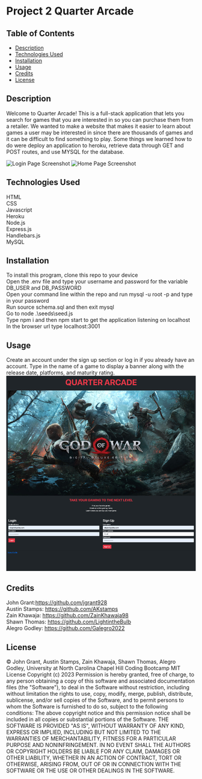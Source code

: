 # Project 2 Quarter Arcade

## Table of Contents
- [Description](#description)
- [Technologies Used](#technologiesused)
- [Installation](#installation)
- [Usage](#usage)
- [Credits](#credits)
- [License](#license)

## Description
Welcome to Quarter Arcade! This is a full-stack application that lets you search for games that you are interested in so you can purchase them from a retailer. We wanted to make a website that makes it easier to learn about games a user may be interested in since there are thousands of games and it can be difficult to find something to play. Some things we learned how to do were deploy an application to heroku, retrieve data through GET and POST routes, and use MYSQL for the database.

![Login Page Screenshot](https://user-images.githubusercontent.com/112264295/211414763-b463adc0-7e89-4af2-abaf-ae947a847e67.png)
![Home Page Screenshot](https://user-images.githubusercontent.com/112264295/211414764-c8d279e1-2326-4449-ae59-af4d56ceb681.png)

## Technologies Used
HTML <br>
CSS <br>
Javascript <br>
Heroku <br>
Node.js <br>
Express.js <br>
Handlebars.js <br>
MySQL <br>

## Installation
To install this program, clone this repo to your device <br>
Open the .env file and type your username and password for the variable DB_USER and DB_PASSWORD <br>
Open your command line within the repo and run mysql -u root -p and type in your password <br>
Run source schema.sql and then exit mysql <br>
Go to node .\seeds\seed.js <br>
Type npm i and then npm start to get the application listening on localhost <br>
In the browser url type localhost:3001 <br>
## Usage
Create an account under the sign up section or log in if you already have an account. Type in the name of a game to display a banner along with the release date, platforms, and maturity rating.
![alt text](public/images/WebsiteHome.png)

## Credits
John Grant:https://github.com/jgrant928<br>
Austin Stamps: https://github.com/AKstamps<br>
Zain Khawaja: https://github.com/ZainKhawaja98<br>
Shawn Thomas: https://github.com/LightintheBulb<br>
Alegro Godley: https://github.com/Galegro2022<br>

## License
© John Grant, Austin Stamps, Zain Khawaja, Shawn Thomas, Alegro Godley, University at North Carolina Chapel Hill Coding Bootcamp
MIT License
Copyright (c) 2023
Permission is hereby granted, free of charge, to any person obtaining a copy of this software and associated documentation files (the "Software"), to deal in the Software without restriction, including without limitation the rights to use, copy, modify, merge, publish, distribute, sublicense, and/or sell copies of the Software, and to permit persons to whom the Software is furnished to do so, subject to the following conditions:
The above copyright notice and this permission notice shall be included in all copies or substantial portions of the Software.
THE SOFTWARE IS PROVIDED "AS IS", WITHOUT WARRANTY OF ANY KIND, EXPRESS OR IMPLIED, INCLUDING BUT NOT LIMITED TO THE WARRANTIES OF MERCHANTABILITY, FITNESS FOR A PARTICULAR PURPOSE AND NONINFRINGEMENT. IN NO EVENT SHALL THE AUTHORS OR COPYRIGHT HOLDERS BE LIABLE FOR ANY CLAIM, DAMAGES OR OTHER LIABILITY, WHETHER IN AN ACTION OF CONTRACT, TORT OR OTHERWISE, ARISING FROM, OUT OF OR IN CONNECTION WITH THE SOFTWARE OR THE USE OR OTHER DEALINGS IN THE SOFTWARE.